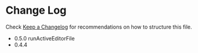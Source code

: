 # Change Log

Check [Keep a Changelog](http://keepachangelog.com/) for recommendations on how to structure this file.

- 0.5.0 runActiveEditorFile
- 0.4.4
